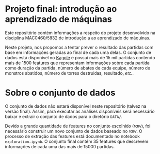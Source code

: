 # Projeto final: introdução ao aprendizado de máquinas
Este repositório contém informações a respeito do projeto desenvolvido na disciplina MAC0460/5832 de introdução a ao aprendizado de máquinas. 

Neste projeto, nos propomos a tentar prever o resultado das partidas com base em informações geradas ao final de cada uma delas. O conjunto de dados está disponível no [Kaggle](https://www.kaggle.com/datasets/kdanielive/lol-partchallenger-1087) e possuí mais de 15 mil partidas contendo mais de 1500 features que representam informações sobre cada partida como duração da partida, número de abates de cada equipe, número de monstros abatidos, número de torres destruídas, resultado, _etc._.

# Sobre o conjunto de dados
O conjunto de dados não estará disponível neste repositório (talvez na versão final). Assim, para executar as análises disponíveis será necessário baixar e extrair o conjunto de dados para o diretório `DATA/`.

Devido a grande quantidade de features no conjunto escolhido (*raw*), foi necessário construir um novo conjunto de dados baseado no *raw*. O processo de extração das features está documentado no notebook `exploration.ipynb`. O conjunto final contém 35 features que descrevem informações de cada uma das mais de 15000 partidas.